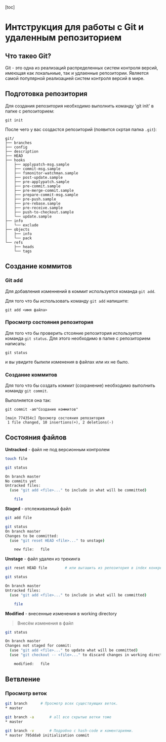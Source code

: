 [toc]

# Интструкция для работы с Git и удаленным репозиторием

## Что такео Git?

Git - это одна из реализаций распределенных систем контроля версий, имеющая как локальниые, так и удлаенные репозитории.
Является самой популярной реализацией систем контроля версий в мире.

## Подготовка репозитория 

Для создания репозитория необходимо выполнить команду 'git init' в папке с репозиторием:

```
git init
```

После чего у вас создастся репозиторий (появится скртая папка `.git`):

```
git/
├── branches
├── config
├── description
├── HEAD
├── hooks
│   ├── applypatch-msg.sample
│   ├── commit-msg.sample
│   ├── fsmonitor-watchman.sample
│   ├── post-update.sample
│   ├── pre-applypatch.sample
│   ├── pre-commit.sample
│   ├── pre-merge-commit.sample
│   ├── prepare-commit-msg.sample
│   ├── pre-push.sample
│   ├── pre-rebase.sample
│   ├── pre-receive.sample
│   ├── push-to-checkout.sample
│   └── update.sample
├── info
│   └── exclude
├── objects
│   ├── info
│   └── pack
└── refs
    ├── heads
    └── tags
```
## Создание коммитов

### Git add

Для добавления изменнений  в коммит используется команда `git add`.

Для того что бы использовать команду `git add` напишите:

```
git add <имя файла>
```

### Просмотр состояния репозитория

Для того что бы проверить стсояние репозитория используется команда `git status`.
Для этого необходимо в папке с репозиторием  написать:

```
git status
```

и вы увидите былили изменения в файлах или их не было.

### Создание коммитов

Для того что бы создать коммит (сохранение) необходимо выполнить команду `git commit`.

Выполняется она так:

```
git commit -am"Создание коммитов"

[main 774354c] Просмотр состояния репозитория
 1 file changed, 10 insertions(+), 2 deletions(-)
```

## Состояния файлов

**Untracked** - файл не под версионным контролем

```bash
touch file
```

```bash
git status

On branch master
No commits yet
Untracked files:
  (use "git add <file>..." to include in what will be committed)

    file
```

**Staged** - отслеживаемый файл 

```bash
git add file
```

```bash
git status
On branch master
Changes to be committed:
  (use "git reset HEAD <file>..." to unstage)

    new file:   file
```

**Unstage** - файл удален из трекинга

```bash
git reset HEAD file        # или выташить из репозитория в index конкретный файл
```

```bash
git status 

On branch master
Untracked files:
  (use "git add <file>..." to include in what will be committed)

    file
```

**Modified** - внесенные изменения в working directory

>  Внесём изменения в файл

```bash
git status

On branch master
Changes not staged for commit:
  (use "git add <file>..." to update what will be committed)
  (use "git checkout -- <file>..." to discard changes in working directory)

    modified:   file
```

## Ветвление

### Просмотр веток

```bash
git branch      # Просмотр всех существующих веток.
* master
```

```bash
git branch -a		# all все скрытые ветки тоже
* master
```

```bash
git branch -v		# Подробно с hash-code и коментариями.
* master 795dda0 initialization commit
```

## 









